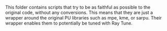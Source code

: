 This folder contains scripts that try to be as faithful as possible to the original code, without any conversions. This means that they are just a wrapper
around the original PU libraries such as mpe, kme, or sarpu. Their wrapper enables them to potentially be tuned with Ray Tune.